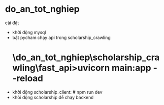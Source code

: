 # do_an_tot_nghiep
cài đặt
- khởi động mysql
- bật pycham chạy api trong scholarship_crawling
    # \do_an_tot_nghiep\scholarship_crawling\fast_api>uvicorn main:app --reload
- khởi động scholarship_client: # npm run dev
- khỏi động scholarship để chạy backend
